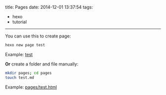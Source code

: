 title: Pages
date: 2014-12-01 13:37:54
tags:
- hexo
- tutorial
---

You can use this to create page:
```bash
hexo new page test
```

Example: [test](test)

**Or** create a folder and file manually:
```bash
mkdir pages; cd pages
touch test.md
```

Example: [pages/test.html](pages/test.html)
